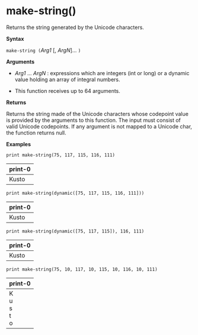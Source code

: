 # make-string()

Returns the string generated by the Unicode characters.
    
**Syntax**

`make-string (`*Arg1* [, *ArgN*]... `)`

**Arguments**

* *Arg1* ... *ArgN* : expressions which are integers (int or long) or a dynamic value holding an array of integral numbers.

* This function receives up to 64 arguments. 

**Returns**

Returns the string made of the Unicode characters whose codepoint value is provided by the arguments to this function. The input must consist of valid Unicode codepoints.
If any argument is not mapped to a Unicode char, the function returns null.

**Examples**

<!-- csl -->
```
print make-string(75, 117, 115, 116, 111)
```

|print-0|
|---|
|Kusto|
    
<!-- csl -->
```
print make-string(dynamic([75, 117, 115, 116, 111]))
```

|print-0|
|---|
|Kusto|

<!-- csl -->
```
print make-string(dynamic([75, 117, 115]), 116, 111)
```

|print-0|
|---|
|Kusto|

<!-- csl -->
```
print make-string(75, 10, 117, 10, 115, 10, 116, 10, 111)
```

|print-0|
|---|
|K<br>u<br>s<br>t<br>o|
